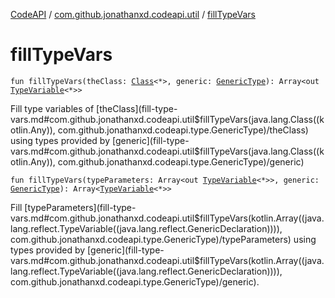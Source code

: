 [CodeAPI](../index.md) / [com.github.jonathanxd.codeapi.util](index.md) / [fillTypeVars](.)

# fillTypeVars

`fun fillTypeVars(theClass: `[`Class`](http://docs.oracle.com/javase/6/docs/api/java/lang/Class.html)`<*>, generic: `[`GenericType`](../com.github.jonathanxd.codeapi.type/-generic-type/index.md)`): Array<out `[`TypeVariable`](http://docs.oracle.com/javase/6/docs/api/java/lang/reflect/TypeVariable.html)`<*>>`

Fill type variables of [theClass](fill-type-vars.md#com.github.jonathanxd.codeapi.util$fillTypeVars(java.lang.Class((kotlin.Any)), com.github.jonathanxd.codeapi.type.GenericType)/theClass) using types provided by [generic](fill-type-vars.md#com.github.jonathanxd.codeapi.util$fillTypeVars(java.lang.Class((kotlin.Any)), com.github.jonathanxd.codeapi.type.GenericType)/generic)

`fun fillTypeVars(typeParameters: Array<out `[`TypeVariable`](http://docs.oracle.com/javase/6/docs/api/java/lang/reflect/TypeVariable.html)`<*>>, generic: `[`GenericType`](../com.github.jonathanxd.codeapi.type/-generic-type/index.md)`): Array<`[`TypeVariable`](http://docs.oracle.com/javase/6/docs/api/java/lang/reflect/TypeVariable.html)`<*>>`

Fill [typeParameters](fill-type-vars.md#com.github.jonathanxd.codeapi.util$fillTypeVars(kotlin.Array((java.lang.reflect.TypeVariable((java.lang.reflect.GenericDeclaration)))), com.github.jonathanxd.codeapi.type.GenericType)/typeParameters) using types provided by [generic](fill-type-vars.md#com.github.jonathanxd.codeapi.util$fillTypeVars(kotlin.Array((java.lang.reflect.TypeVariable((java.lang.reflect.GenericDeclaration)))), com.github.jonathanxd.codeapi.type.GenericType)/generic).

